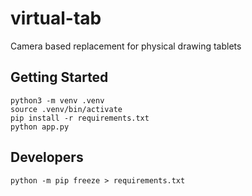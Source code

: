 # virtual-tab

Camera based replacement for physical drawing tablets

## Getting Started

```
python3 -m venv .venv
source .venv/bin/activate
pip install -r requirements.txt
python app.py
```

## Developers

```
python -m pip freeze > requirements.txt
```
